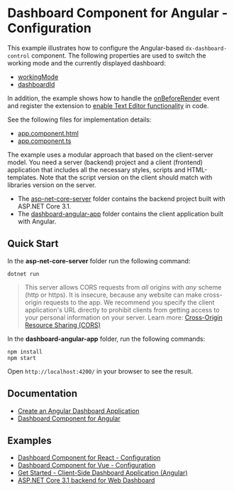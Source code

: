 # Dashboard Component for Angular - Configuration

This example illustrates how to configure the Angular-based `dx-dashboard-control` component. The following properties are used to switch the working mode and the currently displayed dashboard: 

- [workingMode](https://docs.devexpress.com/Dashboard/js-DevExpress.Dashboard.DashboardControlOptions?v=20.2#js_devexpress_dashboard_dashboardcontroloptions_workingmode)
- [dashboardId](https://docs.devexpress.com/Dashboard/js-DevExpress.Dashboard.DashboardControlOptions?v=20.2#js_devexpress_dashboard_dashboardcontroloptions_dashboardid)

In addition, the example shows how to handle the [onBeforeRender](https://docs.devexpress.com/Dashboard/js-DevExpress.Dashboard.DashboardControlOptions?v=20.2#js_devexpress_dashboard_dashboardcontroloptions_onbeforerender) event and register the extension to [enable Text Editor functionality](https://docs.devexpress.com/Dashboard/401572/web-dashboard/create-dashboards-on-the-web/designing-dashboard-items/text-box/enable-text-editor-functionality) in code.

See the following files for implementation details:

- [app.component.html](./dashboard-angular-app/src/app/app.component.html)
- [app.component.ts](./dashboard-angular-app/src/app/app.component.ts)

The example uses a modular approach that based on the client-server model. You need a server (backend) project and a client (frontend) application that includes all the necessary styles, scripts and HTML-templates. Note that the script version on the client should match with libraries version on the server.

- The [asp-net-core-server](asp-net-core-server) folder contains the backend project built with ASP.NET Core 3.1.
- The [dashboard-angular-app](dashboard-angular-app) folder contains the client application built with Angular.

## Quick Start

In the **asp-net-core-server** folder run the following command:

```
dotnet run
```
> This server allows CORS requests from _all_ origins with _any_ scheme (http or https). It is insecure, because any website can make cross-origin requests to the app. We recommend you specify the client application's URL directly to prohibit clients from getting access to your personal information on your server. Learn more: [Cross-Origin Resource Sharing (CORS)](https://docs.devexpress.com/Dashboard/400709)

In the **dashboard-angular-app** folder, run the following commands:

```
npm install
npm start
```

Open ```http://localhost:4200/``` in your browser to see the result.

## Documentation

- [Create an Angular Dashboard Application](https://docs.devexpress.com/Dashboard/400322?v=20.2)
- [Dashboard Component for Angular](https://docs.devexpress.com/Dashboard/401976?v=20.2)

## Examples

- [Dashboard Component for React - Configuration](https://github.com/DevExpress-Examples/dashboard-react-example)
- [Dashboard Component for Vue - Configuration](https://github.com/DevExpress-Examples/dashboard-vue-example)
- [Get Started - Client-Side Dashboard Application (Angular)](https://github.com/DevExpress-Examples/dashboard-angular-app)
- [ASP.NET Core 3.1 backend for Web Dashboard](https://github.com/DevExpress-Examples/asp-net-core-dashboard-backend)
